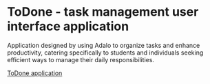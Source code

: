 # ToDone - task management user interface application
Application designed by using Adalo to organize tasks and enhance productivity, catering specifically to students and individuals seeking efficient ways to manage their daily responsibilities.

[ToDone application](https://previewer.adalo.com/686a64e1-0dcb-46a4-b774-1980012a8a25)
